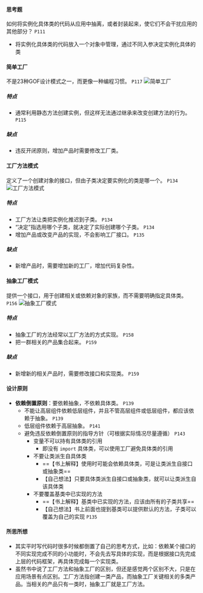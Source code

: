#### 思考题
如何将实例化具体类的代码从应用中抽离，或者封装起来，使它们不会干扰应用的其他部分？ `P111`
- 将实例化具体类的代码放入一个对象中管理，通过不同入参决定实例化具体的类

#### 简单工厂
不是23种GOF设计模式之一，而更像一种编程习惯。 `P117`
![简单工厂](https://note.youdao.com/yws/res/3965/WEBRESOURCE212892011505cd528a02a002bc8859e3)
##### 特点
- 通常利用静态方法创建实例，但这样无法通过继承来改变创建方法的行为。 `P115`
##### 缺点
- 违反开闭原则，增加产品时需要修改工厂类。

#### 工厂方法模式
定义了一个创建对象的接口，但由子类决定要实例化的类是哪一个。 `P134`
![工厂方法模式](https://note.youdao.com/yws/res/3967/WEBRESOURCEdea73842bb4bbecdf328041deea96282)
##### 特点
- 工厂方法让类把实例化推迟到子类。 `P134`
- “决定”指选用哪个子类，就决定了实际创建哪个子类。 `P134`
- 增加产品或改变产品的实现，不会影响工厂接口。 `P135`
##### 缺点
- 新增产品时，需要增加新的工厂，增加代码复杂性。

#### 抽象工厂模式
提供一个接口，用于创建相关或依赖对象的家族，而不需要明确指定具体类。 `P156`
![抽象工厂模式](https://note.youdao.com/yws/res/3970/WEBRESOURCE6e0fc1517d6760aa6a45728b7e87e523)
##### 特点
- 抽象工厂的方法经常以工厂方法的方式实现。 `P158`
- 把一群相关的产品集合起来。 `P159`
##### 缺点
- 新增新的相关产品时，需要修改接口和实现类。 `P159`

#### 设计原则
- **依赖倒置原则**：要依赖抽象，不依赖具体类。 `P139`
    - 不能让高层组件依赖低层组件，并且不管高层组件或低层组件，都应该依赖于抽象。 `P139`
    - 低层组件依赖于高层抽象。 `P141`
    - 避免违反依赖倒置原则的指导方针（可根据实际情况尽量遵循） `P143`
        - 变量不可以持有具体类的引用
            - 即没有 `import` 具体类，可以使用工厂避免具体类的引用
        - 不要让类派生自具体类
            - ==【书上解释】使用时可能会依赖具体类，可是让类派生自接口或抽象类==
            - 【自己想法】只要具体类派生自接口或抽象类，就可以让类派生自该具体类
        - 不要覆盖基类中已实现的方法
            - ==【书上解释】基类中已实现的方法，应该由所有的子类共享==
            - 【自己想法】书上前面也提到基类可以提供默认的方法，子类可以覆盖为自己的实现 `P135`

#### 所思所想
- 其实平时写代码时很多时候都倒置了自己的思考方式，比如：依赖某个接口的不同实现完成不同的小功能时，不会先去写具体的实现，而是根据接口先完成上层的代码框架，再具体完成每一个实现类。
- 虽然书中说了工厂方法和抽象工厂的区别，但还是感觉两个区别不大，只是在应用场景有点区别。工厂方法指创建一类产品，而抽象工厂关键相关的多类产品。当相关的产品只有一类时，抽象工厂就是工厂方法。